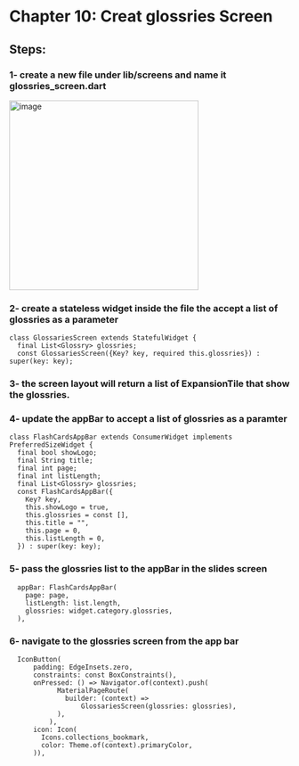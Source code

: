 # Chapter 10: Creat glossries Screen

## Steps: 

### 1- create a new file under lib/screens and name it glossries_screen.dart

<img width="340" alt="image" src="https://user-images.githubusercontent.com/18642838/170464213-f5607dac-aa04-4c2c-873e-405f9095dca7.png">


### 2- create a stateless widget inside the file the accept a list of glossries as a parameter 

```
class GlossariesScreen extends StatefulWidget {
  final List<Glossry> glossries;
  const GlossariesScreen({Key? key, required this.glossries}) : super(key: key);
```
### 3- the screen layout will return a list of ExpansionTile that show the glossries.

### 4- update the appBar to accept a list of glossries as a paramter 

```
class FlashCardsAppBar extends ConsumerWidget implements PreferredSizeWidget {
  final bool showLogo;
  final String title;
  final int page;
  final int listLength;
  final List<Glossry> glossries;
  const FlashCardsAppBar({
    Key? key,
    this.showLogo = true,
    this.glossries = const [],
    this.title = "",
    this.page = 0,
    this.listLength = 0,
  }) : super(key: key);
```
### 5- pass the glossries list to the appBar in the slides screen 
```
  appBar: FlashCardsAppBar(
    page: page,
    listLength: list.length,
    glossries: widget.category.glossries,
  ),
```
### 6- navigate to the glossries screen from the app bar 

```
  IconButton(
      padding: EdgeInsets.zero,
      constraints: const BoxConstraints(),
      onPressed: () => Navigator.of(context).push(
            MaterialPageRoute(
              builder: (context) =>
                  GlossariesScreen(glossries: glossries),
            ),
          ),
      icon: Icon(
        Icons.collections_bookmark,
        color: Theme.of(context).primaryColor,
      )),
```
